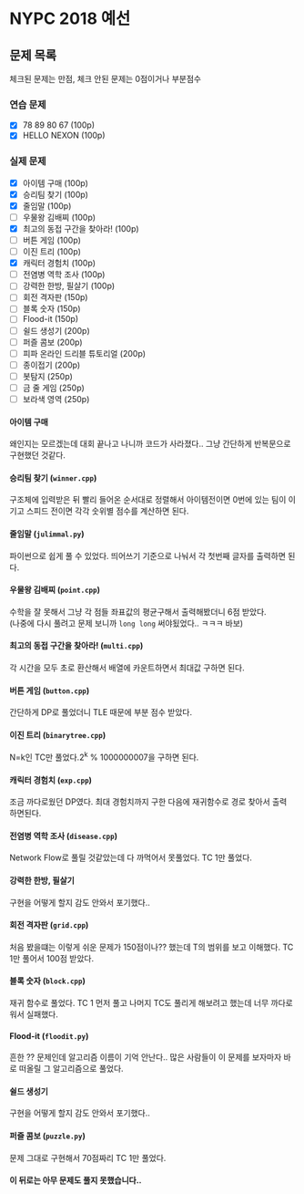 # NYPC 2018 예선

## 문제 목록
체크된 문제는 만점, 체크 안된 문제는 0점이거나 부분점수
### 연습 문제
- [x] 78 89 80 67 (100p)
- [x] HELLO NEXON (100p)
### 실제 문제
- [x] 아이템 구매 (100p)
- [x] 승리팀 찾기 (100p)
- [x] 줄임말 (100p)
- [ ] 우물왕 김배찌 (100p)
- [x] 최고의 동접 구간을 찾아라! (100p)
- [ ] 버튼 게임 (100p)
- [ ] 이진 트리 (100p)
- [x] 캐릭터 경험치 (100p)
- [ ] 전염병 역학 조사 (100p)
- [ ] 강력한 한방, 필살기 (100p)
- [ ] 회전 격자판 (150p)
- [ ] 블록 숫자 (150p)
- [ ] Flood-it (150p)
- [ ] 쉴드 생성기 (200p)
- [ ] 퍼즐 콤보 (200p)
- [ ] 피파 온라인 드리블 튜토리얼 (200p)
- [ ] 종이접기 (200p)
- [ ] 봇탐지 (250p)
- [ ] 금 줄 게임 (250p)
- [ ] 보라색 영역 (250p)

#### 아이템 구매
왜인지는 모르겠는데 대회 끝나고 나니까 코드가 사라졌다.. 그냥 간단하게 반복문으로 구현했던 것같다.
#### 승리팀 찾기 (`winner.cpp`)
구조체에 입력받은 뒤 빨리 들어온 순서대로 정렬해서 아이템전이면 0번에 있는 팀이 이기고 스피드 전이면 각각 숫위별 점수를 계산하면 된다.
#### 줄임말 (`julimmal.py`)
파이썬으로 쉽게 풀 수 있었다. 띄어쓰기 기준으로 나눠서 각 첫번째 글자를 출력하면 된다.
#### 우물왕 김배찌 (`point.cpp`)
수학을 잘 못해서 그냥 각 점들 좌표값의 평균구해서 출력해봤더니 6점 받았다.<br>
(나중에 다시 풀려고 문제 보니까 `long long` 써야됬었다.. ㅋㅋㅋ 바보)
#### 최고의 동접 구간을 찾아라! (`multi.cpp`)
각 시간을 모두 초로 환산해서 배열에 카운트하면서 최대값 구하면 된다.
#### 버튼 게임 (`button.cpp`)
간단하게 DP로 풀었더니 TLE 때문에 부분 점수 받았다.
#### 이진 트리 (`binarytree.cpp`)
N=k인 TC만 풀었다.2<sup>k</sup> % 1000000007을 구하면 된다.
#### 캐릭터 경험치 (`exp.cpp`)
조금 까다로웠던 DP였다. 최대 경험치까지 구한 다음에 재귀함수로 경로 찾아서 출력 하면된다.
#### 전염병 역학 조사 (`disease.cpp`)
Network Flow로 풀릴 것같았는데 다 까먹어서 못풀었다. TC 1만 풀었다.
#### 강력한 한방, 필살기
구현을 어떻게 할지 감도 안와서 포기했다..
#### 회전 격자판 (`grid.cpp`)
처음 봤을떄는 이렇게 쉬운 문제가 150점이나?? 했는데 T의 범위를 보고 이해했다. TC 1만 풀어서 100점 받았다.
#### 블록 숫자 (`block.cpp`)
재귀 함수로 풀었다. TC 1 먼저 풀고 나머지 TC도 풀리게 해보려고 했는데 너무 까다로워서 실패했다.
#### Flood-it (`floodit.py`)
흔한 ?? 문제인데 알고리즘 이름이 기억 안난다.. 많은 사람들이 이 문제를 보자마자 바로 떠올릴 그 알고리즘으로 풀었다.
#### 쉴드 생성기
구현을 어떻게 할지 감도 안와서 포기했다..
#### 퍼즐 콤보 (`puzzle.py`)
문제 그대로 구현해서 70점짜리 TC 1만 풀었다.
#### 이 뒤로는 아무 문제도 풀지 못했습니다..
